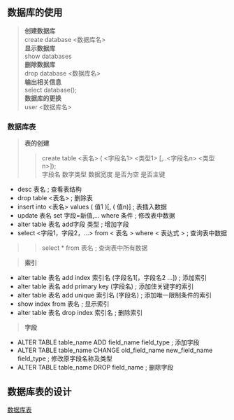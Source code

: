 ## 数据库的使用

> __创建数据库__  
> create database <数据库名>  
> __显示数据库__  
> show databases  
> __删除数据库__  
> drop database <数据库名>  
> __输出相关信息__  
> select database();  
> __数据库的更换__  
> user <数据库名>

### 数据库表

> __表的创建__  
>> create table <表名> ( <字段名1> <类型1> [,..<字段名n> <类型n>]);  
>> 字段名 数字类型 数据宽度 是否为空 是否主键  
  
* desc 表名 ; 查看表结构  
* drop table <表名> ; 删除表
* insert into <表名> values ( 值1 )[, ( 值n)]  ; 表插入数据
* update 表名 set 字段=新值,... where 条件 ; 修改表中数据 
* alter table 表名 add字段 类型 ; 增加字段
* select <字段1，字段2，...> from < 表名 > where < 表达式 > ; 查询表中数据  
>> select * from 表名 ; 查询表中所有数据  

> __索引__  
* alter table 表名 add index 索引名 (字段名1[，字段名2 ...]) ; 添加索引
* alter table 表名 add primary key (字段名) ; 添加住关键字的索引
* alter table 表名 add unique 索引名 (字段名) ; 添加唯一限制条件的索引
* show index from 表名 ; 显示索引
* alter table 表名 drop index 索引名 ; 删除索引

> __字段__  
*  ALTER TABLE table_name ADD field_name field_type ; 添加字段
* ALTER TABLE table_name CHANGE old_field_name new_field_name field_type ; 修改原字段名称及类型
*  ALTER TABLE table_name DROP field_name ; 删除字段

## 数据库表的设计

[数据库表](https://github.com/panxiangyucc/SQL/blob/master/%E6%95%B0%E6%8D%AE%E5%BA%93.md)
